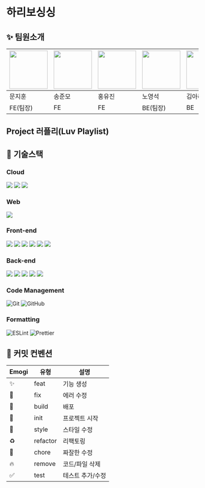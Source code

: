 # 하리보싱싱

## ✨ 팀원소개
| <img src="https://user-images.githubusercontent.com/108003862/201461646-b2b97bb7-7d04-4853-881c-68922cf0b409.png" width=100 height=100> | <img src="https://user-images.githubusercontent.com/108003862/201461672-72043f08-e8a4-4531-879a-64cfeebf97b4.png" width=100 height=100> | <img src="https://user-images.githubusercontent.com/108003862/201461696-a761398d-e6a4-4195-9096-540ed0904710.png" width=100 height=100> | <img src="https://user-images.githubusercontent.com/108003862/201461552-002c6e12-ebd0-4c0e-b302-df5524452a88.png" width=100 height=100> | <img src="https://user-images.githubusercontent.com/108003862/201461712-eba7f0cd-f09d-4f23-ad28-11fd0241e854.png" width=100 height=100> | <img src="https://user-images.githubusercontent.com/108003862/201461734-2113be7c-3a98-4f0a-85b5-5fddae249b7d.png" width=100 height=100> | 
| ------ | ------ | ------ | ------ | ------ | ------ |
| 문지훈 | 송준모 | 홍유진 | 노영석 | 김아리 | 정경은 |
| FE(팀장) | FE | FE | BE(팀장) | BE | BE |

## Project 러플리(Luv Playlist)

## 🚀 기술스택

### Cloud
<img src="https://img.shields.io/badge/Amazon S3-569A31?style=for-the-badge&logo=Amazon S3&logoColor=white"/> <img src="https://img.shields.io/badge/Amazon RDS-527FFF?style=for-the-badge&logo=Amazon RDS&logoColor=white"/> <img src="https://img.shields.io/badge/Amazon EC2-FF9900?style=for-the-badge&logo=Amazon EC2&logoColor=white"/>

### Web
<img src="https://img.shields.io/badge/Stomp-000000?style=for-the-badge&logoColor=white"/>

### Front-end
<img src="https://img.shields.io/badge/TypeScript-3178C6?style=for-the-badge&logo=TypeScript&logoColor=white"/> <img src="https://img.shields.io/badge/React-20232a?style=for-the-badge&logo=React&logoColor=61DAFB"/> <img src="https://img.shields.io/badge/React Router-CA4245?style=for-the-badge&logo=React Router&logoColor=white"/> <img src="https://img.shields.io/badge/Redux Toolkit-764ABC?style=for-the-badge&logo=redux&logoColor=white"/> <img src="https://img.shields.io/badge/Styled Components-DB7093?style=for-the-badge&logo=Styled Components&logoColor=white"/> <img src="https://img.shields.io/badge/axios-5A29E4?style=for-the-badge&logo=axios&logoColor=white"/>

### Back-end
<img src="https://img.shields.io/badge/Spring Boot-6DB33F?style=for-the-badge&logo=Spring Boot&logoColor=white"/>
<img src="https://img.shields.io/badge/Spring Security-6DB33F?style=for-the-badge&logo=Spring Security&logoColor=white"/>
<img src="https://img.shields.io/badge/Spring Data JPA-6DB33F?style=for-the-badge&logoColor=white"/>
<img src="https://img.shields.io/badge/JWT-4479A1?style=for-the-badge&logo=JWT&logoColor=white"/>
<img src="https://img.shields.io/badge/MySQL-4479A1?style=for-the-badge&logo=MySQL&logoColor=white"/>

### Code Management
![Git](https://img.shields.io/badge/git-%23F05033.svg?style=for-the-badge&logo=git&logoColor=white)
![GitHub](https://img.shields.io/badge/github-%23121011.svg?style=for-the-badge&logo=github&logoColor=white)
### Formatting
![ESLint](https://img.shields.io/badge/ESLint-4B3263?style=for-the-badge&logo=eslint&logoColor=white)
![Prettier](https://img.shields.io/badge/Prettier-F7B93E?style=for-the-badge&logo=Prettier&logoColor=black)

## 📝 커밋 컨벤션
| Emogi | 유형 | 설명 |
| ------ | ------ | ------ |
| ✨ | feat | 기능 생성 |
| 🐛 | fix | 에러 수정 |
| 🚀 | build | 배포 |
| 🎉 | init | 프로젝트 시작 |
| 💄 | style | 스타일 수정 |
| ♻️ | refactor | 리팩토링 |
| 🔨 | chore | 짜잘한 수정 |
| 🔥 | remove | 코드/파일 삭제 |
| ✅ | test | 테스트 추가/수정 |
